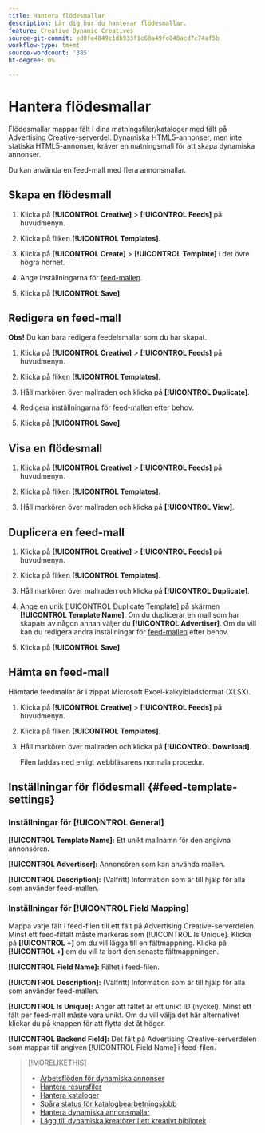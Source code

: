 ```yaml
---
title: Hantera flödesmallar
description: Lär dig hur du hanterar flödesmallar.
feature: Creative Dynamic Creatives
source-git-commit: ed0fe4849c1db933f1c68a49fc848acd7c74af5b
workflow-type: tm+mt
source-wordcount: '385'
ht-degree: 0%

---
```


# Hantera flödesmallar

<!-- I have a "Retail" feed template that was created by rkarthik@adobe. Ask product if this is available to all clients or just internal.  -->

<!-- We have a finite set of supported fields on the backend. I need to include that info in an appendix. -->

Flödesmallar mappar fält i dina matningsfiler/kataloger med fält på Advertising Creative-serverdel. Dynamiska HTML5-annonser, men inte statiska HTML5-annonser, kräver en matningsmall för att skapa dynamiska annonser.

Du kan använda en feed-mall med flera annonsmallar.

## Skapa en flödesmall

1. Klicka på **[!UICONTROL Creative]** > **[!UICONTROL Feeds]** på huvudmenyn.

1. Klicka på fliken **[!UICONTROL Templates]**.

1. Klicka på **[!UICONTROL Create]** > **[!UICONTROL Template]** i det övre högra hörnet.

1. Ange inställningarna för [feed-mallen](#feed-template-settings).

1. Klicka på **[!UICONTROL Save]**.

## Redigera en feed-mall

**Obs!** Du kan bara redigera feedelsmallar som du har skapat.

1. Klicka på **[!UICONTROL Creative]** > **[!UICONTROL Feeds]** på huvudmenyn.

1. Klicka på fliken **[!UICONTROL Templates]**.

1. Håll markören över mallraden och klicka på **[!UICONTROL Duplicate]**.

1. Redigera inställningarna för [feed-mallen](#feed-template-settings) efter behov.

1. Klicka på **[!UICONTROL Save]**.

## Visa en flödesmall

1. Klicka på **[!UICONTROL Creative]** > **[!UICONTROL Feeds]** på huvudmenyn.

1. Klicka på fliken **[!UICONTROL Templates]**.

1. Håll markören över mallraden och klicka på **[!UICONTROL View]**.

## Duplicera en feed-mall

1. Klicka på **[!UICONTROL Creative]** > **[!UICONTROL Feeds]** på huvudmenyn.

1. Klicka på fliken **[!UICONTROL Templates]**.

1. Håll markören över mallraden och klicka på **[!UICONTROL Duplicate]**.

1. Ange en unik [!UICONTROL Duplicate Template] på skärmen **[!UICONTROL Template Name]**. Om du duplicerar en mall som har skapats av någon annan väljer du **[!UICONTROL Advertiser]**. Om du vill kan du redigera andra inställningar för [feed-mallen](#feed-template-settings) efter behov.

1. Klicka på **[!UICONTROL Save]**.

## Hämta en feed-mall

Hämtade feedmallar är i zippat Microsoft Excel-kalkylbladsformat (XLSX).

1. Klicka på **[!UICONTROL Creative]** > **[!UICONTROL Feeds]** på huvudmenyn.

1. Klicka på fliken **[!UICONTROL Templates]**.

1. Håll markören över mallraden och klicka på **[!UICONTROL Download]**.

   Filen laddas ned enligt webbläsarens normala procedur.

## Inställningar för flödesmall {#feed-template-settings}

### Inställningar för [!UICONTROL General]

**[!UICONTROL Template Name]:** Ett unikt mallnamn för den angivna annonsören.

**[!UICONTROL Advertiser]:** Annonsören som kan använda mallen.

**[!UICONTROL Description]:** (Valfritt) Information som är till hjälp för alla som använder feed-mallen.

### Inställningar för [!UICONTROL Field Mapping]

Mappa varje fält i feed-filen till ett fält på Advertising Creative-serverdelen.<!-- Check w/product: What is displayed where in the UI/reports and published ads? --> Minst ett feed-filfält måste markeras som [!UICONTROL Is Unique]. Klicka på **[!UICONTROL +]** om du vill lägga till en fältmappning. Klicka på **[!UICONTROL +]** om du vill ta bort den senaste fältmappningen.

**[!UICONTROL Field Name]:** Fältet i feed-filen.

**[!UICONTROL Description]:** (Valfritt) Information som är till hjälp för alla som använder feed-mallen.

**[!UICONTROL Is Unique]:** Anger att fältet är ett unikt ID (nyckel). Minst ett fält per feed-mall måste vara unikt. Om du vill välja det här alternativet klickar du på knappen för att flytta det åt höger.<!-- **Note: The unique identifier is different from the feed "trigger" in experience settings. -->

**[!UICONTROL Backend Field]:** Det fält på Advertising Creative-serverdelen som mappar till angiven [!UICONTROL Field Name] i feed-filen.

>[!MORELIKETHIS]
>
>* [Arbetsflöden för dynamiska annonser](/help/creative/introduction/workflow-dynamic-ads.md)
>* [Hantera resursfiler](/help/creative/feeds/asset-manage.md)
>* [Hantera kataloger](/help/creative/feeds/catalog-manage.md)
>* [Spåra status för katalogbearbetningsjobb](/help/creative/feeds/job-status-track.md)
>* [Hantera dynamiska annonsmallar](/help/creative/ad-templates/ad-template-manage.md)
>* [Lägg till dynamiska kreatörer i ett kreativt bibliotek](/help/creative/creative-libraries/creative-add-dynamic.md)
